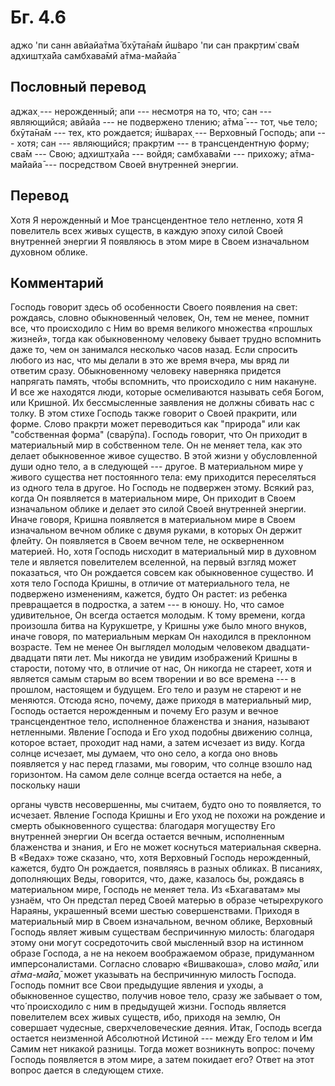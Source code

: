 # Бг. 4.6

аджо 'пи санн авйайа̄тма̄ бхӯта̄на̄м ӣш́варо 'пи сан пракр̣тим̇ сва̄м адхишт̣ха̄йа
самбхава̄мй а̄тма-ма̄йайа̄

## Пословный перевод

аджах̣ --- нерожденный; апи --- несмотря на то, что; сан --- являющийся;
авйайа --- не подвержено тлению; а̄тма̄ --- тот, чье тело; бхӯта̄на̄м ---
тех, кто рождается; ӣш́варах̣ --- Верховный Господь; апи --- хотя; сан ---
являющийся; пракр̣тим --- в трансцендентную форму; сва̄м --- Свою;
адхишт̣ха̄йа --- войдя; самбхава̄ми --- прихожу; а̄тма-ма̄йайа̄ ---
посредством Своей внутренней энергии.

## Перевод

Хотя Я нерожденный и Мое трансцендентное тело нетленно, хотя Я
повелитель всех живых существ, в каждую эпоху силой Своей внутренней
энергии Я появляюсь в этом мире в Своем изначальном духовном облике.

## Комментарий

Господь говорит здесь об особенности Своего появления на свет: рождаясь,
словно обыкновенный человек, Он, тем не менее, помнит все, что
происходило с Ним во время великого множества «прошлых жизней», тогда
как обыкновенному человеку бывает трудно вспомнить даже то, чем он
занимался несколько часов назад. Если спросить любого из нас, что мы
делали в это же время вчера, мы вряд ли ответим сразу. Обыкновенному
человеку наверняка придется напрягать память, чтобы вспомнить, что
происходило с ним накануне. И все же находятся люди, которые
осмеливаются называть себя Богом, или Кришной. Их бессмысленные
заявления не должны сбивать нас с толку. В этом стихе Господь также
говорит о Своей пракрити, или форме. Слово пракр̣ти может переводиться
как "природа" или как "собственная форма" (сварӯпа). Господь говорит,
что Он приходит в материальный мир в собственном теле. Он не меняет
тела, как это делает обыкновенное живое существо. В этой жизни у
обусловленной души одно тело, а в следующей --- другое. В материальном
мире у живого существа нет постоянного тела: ему приходится переселяться
из одного тела в другое. Но Господь не подвержен этому. Всякий раз,
когда Он появляется в материальном мире, Он приходит в Своем изначальном
облике и делает это силой Своей внутренней энергии. Иначе говоря, Кришна
появляется в материальном мире в Своем изначальном вечном облике с двумя
руками, в которых Он держит флейту. Он появляется в Своем вечном теле,
не оскверненном материей. Но, хотя Господь нисходит в материальный мир в
духовном теле и является повелителем вселенной, на первый взгляд может
показаться, что Он рождается совсем как обыкновенное существо. И хотя
тело Господа Кришны, в отличие от материального тела, не подвержено
изменениям, кажется, будто Он растет: из ребенка превращается в
подростка, а затем --- в юношу. Но, что самое удивительное, Он всегда
остается молодым. К тому времени, когда произошла битва на Курукшетре, у
Кришны уже было много внуков, иначе говоря, по материальным меркам Он
находился в преклонном возрасте. Тем не менее Он выглядел молодым
человеком двадцати-двадцати пяти лет. Мы никогда не увидим изображений
Кришны в старости, потому что, в отличие от нас, Он никогда не стареет,
хотя и является самым старым во всем творении и во все времена --- в
прошлом, настоящем и будущем. Его тело и разум не стареют и не меняются.
Отсюда ясно, почему, даже приходя в материальный мир, Господь остается
нерожденным и почему Его разум и вечное трансцендентное тело,
исполненное блаженства и знания, называют нетленными. Явление Господа и
Его уход подобны движению солнца, которое встает, проходит над нами, а
затем исчезает из виду. Когда солнце исчезает, мы думаем, что оно село,
а когда оно вновь появляется у нас перед глазами, мы говорим, что солнце
взошло над горизонтом. На самом деле солнце всегда остается на небе, а
поскольку наши

органы чувств несовершенны, мы считаем, будто оно то появляется, то
исчезает. Явление Господа Кришны и Его уход не похожи на рождение и
смерть обыкновенного существа: благодаря могуществу Его внутренней
энергии Он всегда остается вечным, исполненным блаженства и знания, и
Его не может коснуться материальная скверна. В «Ведах» тоже сказано,
что, хотя Верховный Господь нерожденный, кажется, будто Он рождается,
появляясь в разных обликах. В писаниях, дополняющих Веды, говорится,
что, даже, казалось бы, рождаясь в материальном мире, Господь не меняет
тела. Из «Бхагаватам» мы узнаём, что Он предстал перед Своей матерью в
образе четырехрукого Нараяны, украшенный всеми шестью совершенствами.
Приходя в материальный мир в Своем изначальном, вечном облике, Верховный
Господь являет живым существам беспричинную милость: благодаря этому они
могут сосредоточить свой мысленный взор на истинном образе Господа, а не
на некоем воображаемом образе, придуманном имперсоналистами. Согласно
словарю «Вишвакоша», слово *ма̄йа̄,* или *а̄тма-ма̄йа̄,* может указывать на
беспричинную милость Господа. Господь помнит все Свои предыдущие явления
и уходы, а обыкновенное существо, получив новое тело, сразу же забывает
о том, что́ происходило с ним в предыдущей жизни. Господь является
повелителем всех живых существ, ибо, приходя на землю, Он совершает
чудесные, сверхчеловеческие деяния. Итак, Господь всегда остается
неизменной Абсолютной Истиной --- между Его телом и Им Самим нет никакой
разницы. Тогда может возникнуть вопрос: почему Господь появляется в этом
мире, а затем покидает его? Ответ на этот вопрос дается в следующем
стихе.
